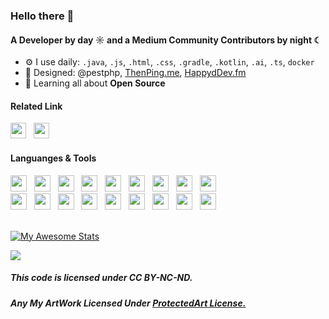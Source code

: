 ### Hello there 👋
   <!-- <a> <img src="https://fypmoon.org/assets/images/1707235825163.png" alt="surname" align="center" height="40%" width="40%"></a> -->
#### A Developer by day ☼ and a Medium Community Contributors by night ☾

- ⚙️ I use daily: `.java`, `.js`, `.html`, `.css`, `.gradle`, `.kotlin`, `.ai`, `.ts`, `docker`
- 💅 Designed: @pestphp, [ThenPing.me](https://thenping.me), [HappydDev.fm](https://www.happydev.fm)
- 🌱 Learning all about **Open Source**

#### Related Link
<div>
    <a href="https://fypmoon.org"><img src="https://media.discordapp.net/attachments/1154339185956757524/1154649612330729472/prof-modified.png" height="25" width="25"></a>
    &nbsp;
    <a href="https://fypmoon.org/me"><img src="https://i.imgur.com/CZU39q2.png" height="25" width="25"></a>
    &nbsp;
</div>

#### Languanges & Tools
<div align="left" >
  <a href="https://developer.android.com"><img src="https://skillicons.dev/icons?i=androidstudio" height="26" width="26"></a>
  &nbsp;
  <a href="https://gradle.org/"><img src="https://skillicons.dev/icons?i=gradle" height="26" width="26"></a>
  &nbsp;
  <a href="https://flutter.dev/"><img src="https://skillicons.dev/icons?i=flutter" height="26" width="26"></a>
  &nbsp;
  <a href="https://aiscripts.com"><img src="https://skillicons.dev/icons?i=aiscript" height="26" width="26"></a>
  &nbsp;
  <a href="https://www.mysql.com/"><img src="https://skillicons.dev/icons?i=mysql" height="26" width="26"></a>
  &nbsp;
  <a href="https://kotlinlang.org"><img src="https://skillicons.dev/icons?i=kotlin" height="26" width="26"></a>
  &nbsp;
  <a href="https://www.java.com/"><img src="https://skillicons.dev/icons?i=java" height="26" width="26"></a>
  &nbsp;
  <a href="https://python.org"><img src="https://skillicons.dev/icons?i=python" height="26" width="26"></a>
  &nbsp;
  <a href="https://www.typescriptlang.org/"><img src="https://skillicons.dev/icons?i=ts" height="26" width="26"></a>
  &nbsp;
 <div>
 <div>
  <a href="https://www.w3schools.com/cs/index.php"><img src="https://skillicons.dev/icons?i=cs" height="26" width="26"></a>
  &nbsp;
  <a href="https://w3.org/html"><img src="https://skillicons.dev/icons?i=html" height="26" width="26"></a>
  &nbsp;
  <a href="https://w3schools.com/css"><img src="https://skillicons.dev/icons?i=css" height="26" width="26"></a>
  &nbsp;
  <a href="https://javascript.com"><img src="https://skillicons.dev/icons?i=javascript" height="26" width="26"></a>
  &nbsp;
  <a href="https://nodejs.org"><img src="https://skillicons.dev/icons?i=nodejs" height="26" width="26"></a>
  &nbsp;
  <a href="https://www.electronjs.org/"><img src="https://skillicons.dev/icons?i=electron" height="26" width="26"></a>
  &nbsp;
  <a href="https://git-scm.com"><img src="https://skillicons.dev/icons?i=git" height="26" width="26"></a>
  &nbsp;
  <a href="https://github.com"><img src="https://skillicons.dev/icons?i=github" height="26" width="26"></a>
  &nbsp;
  <a href="https://code.visualstudio.com"><img src="https://skillicons.dev/icons?i=vscode" height="26" width="26"></a>
  &nbsp;
  </div>
 <br>
    
[![My Awesome Stats](https://awesome-github-stats.azurewebsites.net/user-stats/oneofremii?cardType=level&theme=material-palenight&preferLogin=false&Ring=82AAFF&Text=82AAFF&Title=82AAFF&Border=FFFFFF00&Background=FFFFFF00)](https://github.com/oneofremii)
   
  <a href="https://fypmoon.org" >
   <img src="https://lanyard.kyrie25.me/api/886971572668219392?waveColor=8B8BFA&waveSpotifyColor=B48EF7&gradient=7E37F9-B48EF7-E568C4&imgStyle=square&idleMessage=Probably%20doing%20something%20else...">
  </a>
  <br>
    
##### This code is licensed under CC BY-NC-ND.
##### Any My ArtWork Licensed Under [ProtectedArt License.](https://fypmoon.org/license/spa)
